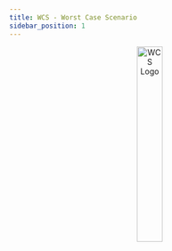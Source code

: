 ```yaml
---
title: WCS - Worst Case Scenario
sidebar_position: 1
---
```


<center>
  <img src="/img/logo.svg" alt="WCS Logo" width="30%" />
</center>
